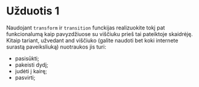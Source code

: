 # Užduotis 1

Naudojant `transform` ir `transition` funckijas realizuokite tokį pat funkcionalumą kaip pavyzdžiuose su viščiuku prieš tai pateiktoje skaidrėję. Kitaip tariant, užvedant and viščiuko (galite naudoti bet koki internete surastą paveiksliuką) nuotraukos jis turi:

* pasisūkti;
* pakeisti dydį;
* judėti į kairę;
* pasvirti;